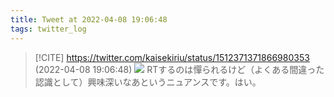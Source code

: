 ```yaml
---
title: Tweet at 2022-04-08 19:06:48
tags: twitter_log
---
```


> [!CITE] https://twitter.com/kaisekiriu/status/1512371371866980353 (2022-04-08 19:06:48)
> ![](https://twitter.com/kaisekiriu/status/1512371371866980353)
> RTするのは憚られるけど（よくある間違った認識として）興味深いなあというニュアンスです。はい。
